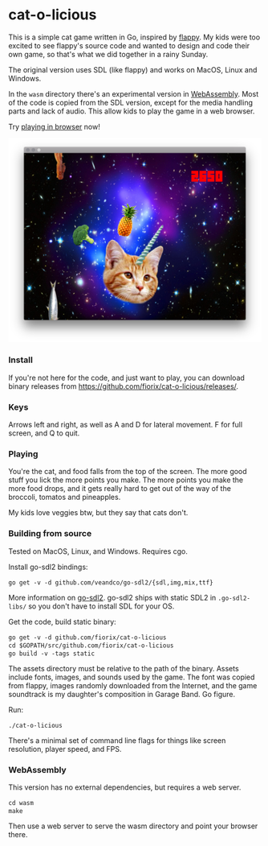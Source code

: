 # cat-o-licious

This is a simple cat game written in Go, inspired by [flappy](https://github.com/campoy/flappy/). My kids were too excited to see flappy's source code and wanted to design and code their own game, so that's what we did together in a rainy Sunday.

The original version uses SDL (like flappy) and works on MacOS, Linux and Windows.

In the `wasm` directory there's an experimental version in [WebAssembly](https://webassembly.org). Most of the code is copied from the SDL version, except for the media handling parts and lack of audio. This allow kids to play the game in a web browser.

Try [playing in browser](https://fiorix.github.io/cat-o-licious) now!

![cat-o-licious](assets/screenshot.png)

### Install

If you're not here for the code, and just want to play, you can download binary releases from https://github.com/fiorix/cat-o-licious/releases/.

### Keys

Arrows left and right, as well as A and D for lateral movement.
F for full screen, and Q to quit.

### Playing

You're the cat, and food falls from the top of the screen. The more good stuff you lick the more points you make. The more points you make the more food drops, and it gets really hard to get out of the way of the broccoli, tomatos and pineapples.

My kids love veggies btw, but they say that cats don't.

### Building from source

Tested on MacOS, Linux, and Windows. Requires cgo.

Install go-sdl2 bindings:

```
go get -v -d github.com/veandco/go-sdl2/{sdl,img,mix,ttf}
```

More information on [go-sdl2](https://github.com/veandco/go-sdl2#installation). go-sdl2 ships with static SDL2 in `.go-sdl2-libs/` so you don't have to install SDL for your OS.

Get the code, build static binary:

```
go get -v -d github.com/fiorix/cat-o-licious
cd $GOPATH/src/github.com/fiorix/cat-o-licious
go build -v -tags static
```

The assets directory must be relative to the path of the binary. Assets include fonts, images, and sounds used by the game. The font was copied from flappy, images randomly downloaded from the Internet, and the game soundtrack is my daughter's composition in Garage Band. Go figure.

Run:

```
./cat-o-licious
```

There's a minimal set of command line flags for things like screen resolution, player speed, and FPS.

### WebAssembly

This version has no external dependencies, but requires a web server.

```
cd wasm
make
```

Then use a web server to serve the wasm directory and point your browser there.